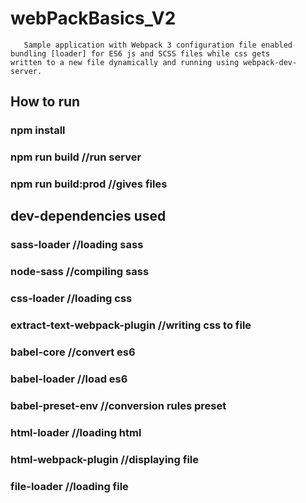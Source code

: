 # webPackBasics_V2
       Sample application with Webpack 3 configuration file enabled bundling [loader] for ES6 js and SCSS files while css gets        written to a new file dynamically and running using webpack-dev-server. 


## How to run
### npm install
### npm run build  //run server
### npm run build:prod //gives files

## dev-dependencies used
### sass-loader   //loading sass 
###  node-sass    //compiling sass
###  css-loader   //loading css
###  extract-text-webpack-plugin   //writing css to file
### babel-core   //convert es6
###  babel-loader   //load es6
###  babel-preset-env //conversion rules preset
###  html-loader //loading html
###  html-webpack-plugin  //displaying file
###  file-loader //loading file
